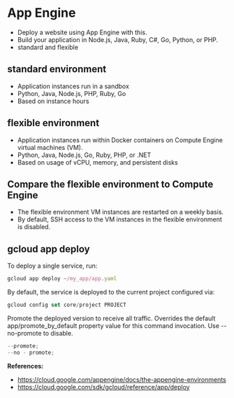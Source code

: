 # App Engine

- Deploy a website using App Engine with this.
- Build your application in Node.js, Java, Ruby, C#, Go, Python, or PHP.
- standard and flexible

## standard environment

- Application instances run in a sandbox
- Python, Java, Node.js, PHP, Ruby, Go
- Based on instance hours

## flexible environment

- Application instances run within Docker containers on Compute Engine virtual machines (VM).
- Python, Java, Node.js, Go, Ruby, PHP, or .NET
- Based on usage of vCPU, memory, and persistent disks

## Compare the flexible environment to Compute Engine

- The flexible environment VM instances are restarted on a weekly basis.
- By default, SSH access to the VM instances in the flexible environment is disabled.

## gcloud app deploy

To deploy a single service, run:

```js
gcloud app deploy ~/my_app/app.yaml
```

By default, the service is deployed to the current project configured via:

```js
gcloud config set core/project PROJECT
```

Promote the deployed version to receive all traffic. Overrides the default app/promote_by_default property value for this command invocation. Use --no-promote to disable.

```js
--promote;
--no - promote;
```

**References:**

- https://cloud.google.com/appengine/docs/the-appengine-environments
- https://cloud.google.com/sdk/gcloud/reference/app/deploy
